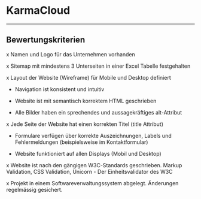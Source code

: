 # KarmaCloud

---

## Bewertungskriterien

x Namen und Logo für das Unternehmen vorhanden

x Sitemap mit mindestens 3 Unterseiten in einer Excel Tabelle festgehalten

x Layout der Website (Wireframe) für Mobile und Desktop definiert

- Navigation ist konsistent und intuitiv

- Website ist mit semantisch korrektem HTML geschrieben

- Alle Bilder haben ein sprechendes und aussagekräftiges alt-Attribut

x Jede Seite der Website hat einen korrekten Titel (title Attribut)

- Formulare verfügen über korrekte Auszeichnungen, Labels und Fehlermeldungen (beispielsweise im Kontaktformular)

- Website funktioniert auf allen Displays (Mobil und Desktop)

x Website ist nach den gängigen W3C-Standards geschrieben. Markup Validation, CSS Validation, Unicorn - Der Einheitsvalidator des W3C

x Projekt in einem Softwareverwaltungssystem abgelegt. Änderungen regelmässig gesichert.

